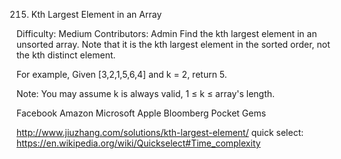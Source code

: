 215. Kth Largest Element in an Array

Difficulty: Medium
Contributors: Admin
Find the kth largest element in an unsorted array. Note that it is the kth largest element in the sorted order, not the kth distinct element.

For example,
Given [3,2,1,5,6,4] and k = 2, return 5.

Note:
You may assume k is always valid, 1 ≤ k ≤ array's length.

Facebook Amazon Microsoft Apple Bloomberg Pocket Gems

http://www.jiuzhang.com/solutions/kth-largest-element/
quick select: https://en.wikipedia.org/wiki/Quickselect#Time_complexity

